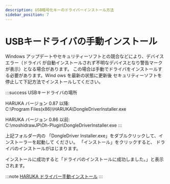 ```yaml
---
description: USB暗号化キーのドライバーインストール方法
sidebar_position: 7
---
```


# USBキードライバの手動インストール

Windows アップデートやセキュリティーソフトとの競合などにより、デバイスエラー（ドライバ が自動インストールされず不明なデバイスとなり警告マークが表示）となる場合があります。 この場合は手動でドライバをインストールする必要があります。Wind ows を最新の状態に更新後 セキュリティーソフトを停止して下記方法でインストールしてください。

:::success
USBキードライバの場所&#x20;

HARUKA バージョン 0.87 以降:  
C:\Program Files(x86)\HARUKA\DongleDriverInstaller.exe&#x20;

HARUKA バージョン 0.86 以前:  
C:\moshidrawJP\Oh-Plugin\DongleDriverInstaller.exe
:::

上記フォルダー内の 「DongleDriver Installer.exe」をダブルクリックして、インストーラーを起動して ください。 「インストール」をクリックすると、 ドライバのインストールがはじまります。

インストールに成功すると「ドライバのインストールに成功しました。」と表示されます。

:::note
[HARUKA ドライバー手動インストール](/assets/HARUKA_ドライバ手動インストール.pdf)
:::